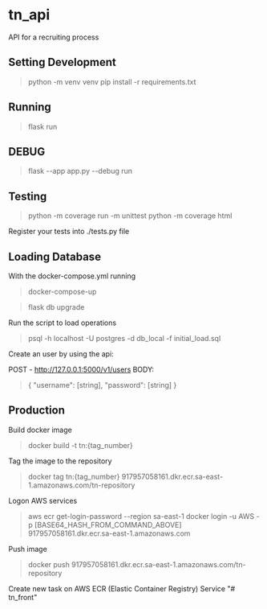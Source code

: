 # tn_api
API for a recruiting process

## Setting Development
> python -m venv venv
> pip install -r requirements.txt

## Running
> flask run

## DEBUG
> flask --app app.py --debug run

## Testing
> python -m coverage run -m unittest 
> python -m coverage html

Register your tests into ./tests.py file 

## Loading Database
With the docker-compose.yml running
> docker-compose-up

> flask db upgrade

Run the script to load operations
> psql -h localhost -U postgres -d db_local -f initial_load.sql

Create an user by using the api: 

POST - http://127.0.0.1:5000/v1/users
BODY:
> { "username": [string], "password": [string] }

## Production 
Build docker image 
> docker build -t tn:{tag_number}

Tag the image to the repository
> docker tag tn:{tag_number} 917957058161.dkr.ecr.sa-east-1.amazonaws.com/tn-repository

Logon AWS services
> aws ecr get-login-password --region sa-east-1 
> docker login -u AWS -p [BASE64_HASH_FROM_COMMAND_ABOVE] 917957058161.dkr.ecr.sa-east-1.amazonaws.com

Push image
> docker push 917957058161.dkr.ecr.sa-east-1.amazonaws.com/tn-repository

Create new task on AWS ECR (Elastic Container Registry) Service "# tn_front" 

